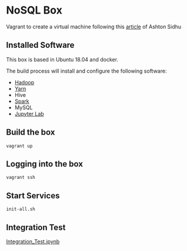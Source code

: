 # NoSQL Box

Vagrant to create a virtual machine following this [article](https://towardsdatascience.com/tutorial-building-your-own-big-data-infrastructure-for-data-science-579ae46880d8) of Ashton Sidhu
 

## Installed Software 

This box is based in Ubuntu 18.04 and docker.

The build process will install and configure the following software:

- [Hadoop](http://localhost:9870)
- [Yarn](http://localhost:8088)
- Hive
- [Spark](http://localhost:8080)
- MySQL
- [Jupyter Lab](http://localhost:8888)


## Build the box

```
vagrant up
```

## Logging into the box

```
vagrant ssh
```

## Start Services 

```
init-all.sh
```

## Integration Test


[Integration_Test.ipynb](./resources/notebooks/Integration_Test.ipynb)


